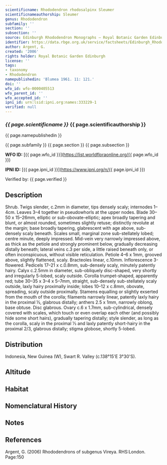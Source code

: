 ```yaml
---
scientificname: Rhododendron rhodosalpinx Sleumer
scientificnameauthorship: Sleumer
genus: Rhododendron
subfamily: ''
section: ''
subsection: ''
source: Edinburgh Rhododendron Monographs – Royal Botanic Garden Edinburgh
identifier: https://data.rbge.org.uk/service/factsheets/Edinburgh_Rhododendron_Monographs.xhtml
author: Argent, G.
created: '2006'
rights holder: Royal Botanic Garden Edinburgh
license: ''
tags:
- taxonomy
- Rhododendron
namepublishedin: 'Blumea 1961. 11: 121.'
doi: ''
wfo_id: wfo-0000405513
wfo_parent_id: ''
wfo_accepted_id: ''
ipni_id: urn:lsid:ipni.org:names:333229-1
verified: null
---
```

### _{{ page.scientificname }}_ {{ page.scientificauthorship }}
 {{ page.namepublishedin }}

{{ page.subfamily }} {{ page.section }} {{ page.subsection }}

**WFO ID:** [{{ page.wfo_id }}](https://list.worldfloraonline.org/{{ page.wfo_id }})

**IPNI ID:** [{{ page.ipni_id }}](https://www.ipni.org/n/{{ page.ipni_id }})

Verified by: {{ page.verified }}



## Description
Shrub. Twigs slender, c.2mm in diameter, tips densely scaly; internodes 1–4cm. Leaves 3–4 together in pseudo­whorls at the upper nodes. Blade 30–50 x 15–26mm, elliptic or sub-obovate-elliptic; apex broadly tapering and blunt, or almost rounded, sometimes slightly retuse; distinctly revolute at the margin; base broadly tapering, glabrescent with age above, sub-densely scaly beneath. Scales small, marginal zone sub-stellately lobed; centre minute, deeply impressed. Mid-vein very narrowly impressed above, as thick as the petiole and strongly prominent below, gradually decreasing distally beneath; lateral veins c.3 per side, a little raised beneath only, or often inconspicuous, without visible reticulation. Petiole 4–6 x 1mm, grooved above, slightly flattened, scaly. Bracteoles linear, c.10mm. Inflorescence 3-flowered. Pedicels 17–21 x c.0.8mm, sub-densely scaly, minutely patently hairy. Calyx c.2.5mm in diameter, sub-obliquely disc-shaped, very shortly and irregularly 5-lobed, scaly outside. Corolla trumpet-shaped, apparently red; tube 30–35 x 3–4 x 5–7mm, straight, sub-densely sub-stellately scaly outside, laxly hairy proximally inside; lobes 10–12 x c.8mm, obovate, spreading, scaly outside proximally. Stamens equalling or slightly exserted from the mouth of the corolla; filaments narrowly linear, patently laxly hairy in the proximal ½, glabrous distally; anthers 2.5 x 1mm, narrowly oblong, base obtuse. Disc glabrous. Ovary c.6 x 1.7mm, sub-cylindrical, densely covered with scales, which touch or even overlap each other (and possibly hide some short hairs), gradually tapering distally; style slender, as long as the corolla, scaly in the proximal 1⁄3 and laxly patently short-hairy in the proximal 2/3, glabrous distally; stigma globose, shortly 5-lobed.

## Distribution
Indonesia, New Guinea (W), Swart R. Valley (c.138°15'E 3°30'S).

## Altitude


## Habitat


## Nomenclatural History

                       
## Notes


## References

Argent, G. (2006) Rhododendrons of subgenus Vireya. RHS:London. Page:150

